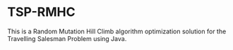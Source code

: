# TSP-RMHC
This is a Random Mutation Hill Climb algorithm optimization solution for the Travelling Salesman Problem using Java.
